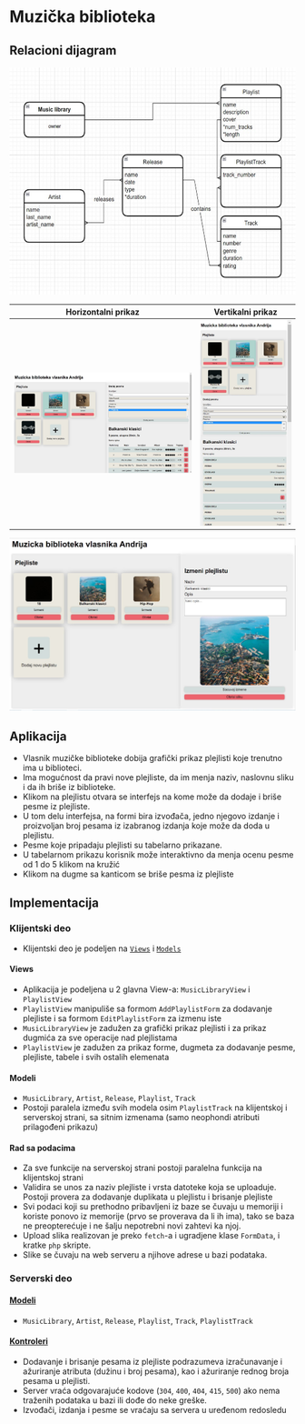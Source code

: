 # Muzička biblioteka

## Relacioni dijagram
<img src="erd.jpg" alt="Relacioni dijagram" height="400"/>

Horizontalni prikaz             |  Vertikalni prikaz
:-------------------------:|:-------------------------:
![](ss1.jpg)  |  ![](ss2.jpg)
![](ss3.jpg)

## Aplikacija
* Vlasnik muzičke biblioteke dobija grafički prikaz plejlisti koje trenutno ima u biblioteci.
* Ima mogućnost da pravi nove plejliste, da im menja naziv, naslovnu sliku i da ih briše iz biblioteke.
* Klikom na plejlistu otvara se interfejs na kome može da dodaje i briše pesme iz plejliste.
* U tom delu interfejsa, na formi bira izvođača, jedno njegovo izdanje i proizvoljan broj pesama iz izabranog izdanja koje može da doda u plejlistu.
* Pesme koje pripadaju plejlisti su tabelarno prikazane.
* U tabelarnom prikazu korisnik može interaktivno da menja ocenu pesme od 1 do 5 klikom na kružić
* Klikom na dugme sa kanticom se briše pesma iz plejliste

## Implementacija
### Klijentski deo
* Klijentski deo je podeljen na [`Views`](./Client/Views) i [`Models`](./Client/Models)
#### Views
* Aplikacija je podeljena u 2 glavna View-a: `MusicLibraryView` i `PlaylistView`
* `PlaylistView` manipuliše sa formom `AddPlaylistForm` za dodavanje plejliste i sa formom `EditPlaylistForm` za izmenu iste
* `MusicLibraryView` je zadužen za grafički prikaz plejlisti i za prikaz dugmića za sve operacije nad plejlistama
* `PlaylistView` je zadužen za prikaz forme, dugmeta za dodavanje pesme, plejliste, tabele i svih ostalih elemenata

#### Modeli
* `MusicLibrary`, `Artist`, `Release`, `Playlist`,  `Track`
* Postoji paralela između svih modela osim `PlaylistTrack` na klijentskoj i serverskoj strani, sa sitnim izmenama (samo neophondi atributi prilagođeni prikazu)

#### Rad sa podacima
* Za sve funkcije na serverskoj strani postoji paralelna funkcija na klijentskoj strani
* Validira se unos za naziv plejliste i vrsta datoteke koja se uploaduje. Postoji provera za dodavanje duplikata u plejlistu i brisanje plejliste
* Svi podaci koji su prethodno pribavljeni iz baze se čuvaju u memoriji i koriste ponovo iz memorije (prvo se proverava da li ih ima), tako se baza ne preopterećuje i ne šalju nepotrebni novi zahtevi ka njoj.
* Upload slika realizovan je preko `fetch`-a i ugradjene klase `FormData`, i kratke `php` skripte.
* Slike se čuvaju na web serveru a njihove adrese u bazi podataka.

### Serverski deo
#### [Modeli](./Server/Models)
* `MusicLibrary`, `Artist`, `Release`, `Playlist`,  `Track`, `PlaylistTrack`
#### [Kontroleri](./Server/Controllers)
* Dodavanje i brisanje pesama iz plejliste podrazumeva izračunavanje i ažuriranje atributa (dužinu i broj pesama), kao i ažuriranje rednog broja pesama u plejlisti.
* Server vraća odgovarajuće kodove (`304`, `400`, `404`, `415`, `500`) ako nema traženih podataka u bazi ili dođe do neke greške.
* Izvođači, izdanja i pesme se vraćaju sa servera u uređenom redosledu